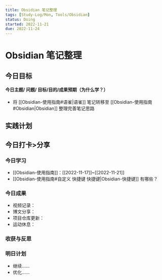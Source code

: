 ```yaml
---
title: Obsidian 笔记整理
tags: [Study-Log/Mon, Tools/Obsidian]
status: Doing
started: 2022-11-21
due: 2022-11-24
---
```

# Obsidian 笔记整理
## 今日目标
#### 今日主题/ 问题/ 目标/目的/成果预期（为什么学？）
- 将 [[Obsidian-使用指南#语雀|语雀]] 笔记转移至 [[Obsidian-使用指南#Obsidian|Obsidian]] 整理完善笔记思路
## 实践计划
## 今日打卡>分享
### 今日学习
- [[Obsidian-使用指南]]：[[2022-11-17]]~[[2022-11-21]]
- [[Obsidian-使用指南#自定义 快捷键 快捷键|Obsidian-快捷键]] 有哪些？
### 今日成果
- 视频记录：
- 博文分享：
- 项目仓库更新：
- 运动休息：
### 收获与反思
### 明日计划
- 继续……
- 优化……
